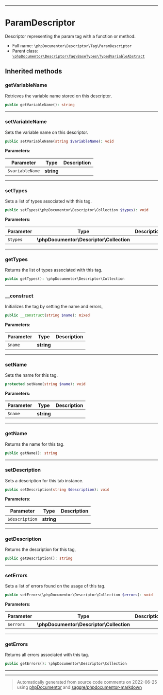 ***

# ParamDescriptor

Descriptor representing the param tag with a function or method.



* Full name: `\phpDocumentor\Descriptor\Tag\ParamDescriptor`
* Parent class: [`\phpDocumentor\Descriptor\Tag\BaseTypes\TypedVariableAbstract`](./BaseTypes/TypedVariableAbstract.md)






## Inherited methods


### getVariableName

Retrieves the variable name stored on this descriptor.

```php
public getVariableName(): string
```











***

### setVariableName

Sets the variable name on this descriptor.

```php
public setVariableName(string $variableName): void
```








**Parameters:**

| Parameter | Type | Description |
|-----------|------|-------------|
| `$variableName` | **string** |  |




***

### setTypes

Sets a list of types associated with this tag.

```php
public setTypes(\phpDocumentor\Descriptor\Collection $types): void
```








**Parameters:**

| Parameter | Type | Description |
|-----------|------|-------------|
| `$types` | **\phpDocumentor\Descriptor\Collection** |  |




***

### getTypes

Returns the list of types associated with this tag.

```php
public getTypes(): \phpDocumentor\Descriptor\Collection
```











***

### __construct

Initializes the tag by setting the name and errors,

```php
public __construct(string $name): mixed
```








**Parameters:**

| Parameter | Type | Description |
|-----------|------|-------------|
| `$name` | **string** |  |




***

### setName

Sets the name for this tag.

```php
protected setName(string $name): void
```








**Parameters:**

| Parameter | Type | Description |
|-----------|------|-------------|
| `$name` | **string** |  |




***

### getName

Returns the name for this tag.

```php
public getName(): string
```











***

### setDescription

Sets a description for this tab instance.

```php
public setDescription(string $description): void
```








**Parameters:**

| Parameter | Type | Description |
|-----------|------|-------------|
| `$description` | **string** |  |




***

### getDescription

Returns the description for this tag,

```php
public getDescription(): string
```











***

### setErrors

Sets a list of errors found on the usage of this tag.

```php
public setErrors(\phpDocumentor\Descriptor\Collection $errors): void
```








**Parameters:**

| Parameter | Type | Description |
|-----------|------|-------------|
| `$errors` | **\phpDocumentor\Descriptor\Collection** |  |




***

### getErrors

Returns all errors associated with this tag.

```php
public getErrors(): \phpDocumentor\Descriptor\Collection
```











***


***
> Automatically generated from source code comments on 2022-06-25 using [phpDocumentor](http://www.phpdoc.org/) and [saggre/phpdocumentor-markdown](https://github.com/Saggre/phpDocumentor-markdown)
